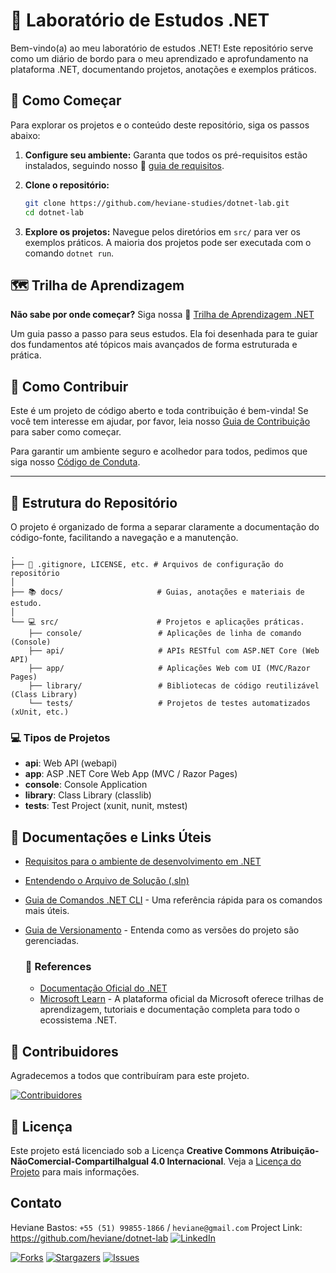 # 🧪 Laboratório de Estudos .NET

Bem-vindo(a) ao meu laboratório de estudos .NET! Este repositório serve como um diário de bordo para o meu aprendizado e aprofundamento na plataforma .NET, documentando projetos, anotações e exemplos práticos.

## 🚀 Como Começar

Para explorar os projetos e o conteúdo deste repositório, siga os passos abaixo:

1. **Configure seu ambiente:** Garanta que todos os pré-requisitos estão instalados, seguindo nosso 📄 [guia de requisitos](./docs/requirements-guide.md).
2. **Clone o repositório:**

    ```bash
    git clone https://github.com/heviane-studies/dotnet-lab.git
    cd dotnet-lab
    ```

3. **Explore os projetos:** Navegue pelos diretórios em `src/` para ver os exemplos práticos. A maioria dos projetos pode ser executada com o comando `dotnet run`.

## 🗺️ Trilha de Aprendizagem

**Não sabe por onde começar?** Siga nossa 🧭 [Trilha de Aprendizagem .NET](./docs/dotnet-learning-plan.md)

Um guia passo a passo para seus estudos. Ela foi desenhada para te guiar dos fundamentos até tópicos mais avançados de forma estruturada e prática.

## 🤝 Como Contribuir

Este é um projeto de código aberto e toda contribuição é bem-vinda! Se você tem interesse em ajudar, por favor, leia nosso [Guia de Contribuição](./CONTRIBUTING.md) para saber como começar.

Para garantir um ambiente seguro e acolhedor para todos, pedimos que siga nosso [Código de Conduta](./CODE_OF_CONDUCT.md).

---

## 📂 Estrutura do Repositório

O projeto é organizado de forma a separar claramente a documentação do código-fonte, facilitando a navegação e a manutenção.

```text
.
├── 📄 .gitignore, LICENSE, etc. # Arquivos de configuração do repositório
│
├── 📚 docs/                     # Guias, anotações e materiais de estudo.
│
└── 💻 src/                      # Projetos e aplicações práticas.
    ├── console/                 # Aplicações de linha de comando (Console)
    ├── api/                     # APIs RESTful com ASP.NET Core (Web API)
    ├── app/                     # Aplicações Web com UI (MVC/Razor Pages)
    ├── library/                 # Bibliotecas de código reutilizável (Class Library)
    └── tests/                   # Projetos de testes automatizados (xUnit, etc.)
```

### 💻 Tipos de Projetos

* **api**: Web API (webapi)
* **app**: ASP .NET Core Web App (MVC / Razor Pages)
* **console**: Console Application
* **library**: Class Library (classlib)
* **tests**: Test Project (xunit, nunit, mstest)

## 📄 Documentações e Links Úteis

* [Requisitos para o ambiente de desenvolvimento em .NET](./docs/requirements-guide.md)
* [Entendendo o Arquivo de Solução (.sln)](./docs/solution-file-explained.md)
* [Guia de Comandos .NET CLI](./docs/dotnet-cli-guide.md) - Uma referência rápida para os comandos mais úteis.
* [Guia de Versionamento](./docs/versioning-guide.md) - Entenda como as versões do projeto são gerenciadas.

  ### 👀 References

  * [Documentação Oficial do .NET](https://docs.microsoft.com/dotnet/)
  * [Microsoft Learn](https://learn.microsoft.com/dotnet) - A plataforma oficial da Microsoft oferece trilhas de aprendizagem, tutoriais e documentação completa para todo o ecossistema .NET.

## 👥 Contribuidores

Agradecemos a todos que contribuíram para este projeto.

[![Contribuidores][contributors-shield]][contributors-url]

## 🥇 Licença

Este projeto está licenciado sob a Licença **Creative Commons Atribuição-NãoComercial-CompartilhaIgual 4.0 Internacional**.
Veja a [Licença do Projeto](./LICENSE.md) para mais informações.

## Contato

Heviane Bastos: `+55 (51) 99855-1866` / `heviane@gmail.com`
Project Link: https://github.com/heviane/dotnet-lab
[![LinkedIn][linkedin-shield]][linkedin-url]

[![Forks][forks-shield]][forks-url] [![Stargazers][stars-shield]][stars-url] [![Issues][issues-shield]][issues-url]

<!-- PROJECT SHIELDS -->
<!--
*** I'm using markdown "reference style" links for readability.
*** Reference links are enclosed in brackets [ ] instead of parentheses ( ).
*** See the bottom of this document for the declaration of the reference variables
*** for contributors-url, forks-url, etc. This is an optional, concise syntax you may use.
*** https://www.markdownguide.org/basic-syntax/#reference-style-links
-->

[contributors-shield]: https://img.shields.io/github/contributors/heviane/dotnet-lab.svg?style=for-the-badge
[contributors-url]: https://github.com/heviane/dotnet-lab/graphs/contributors

[linkedin-shield]: https://img.shields.io/badge/-LinkedIn-black.svg?style=for-the-badge&logo=linkedin&colorB=555
[linkedin-url]: https://www.linkedin.com/in/hevianebastos/

[forks-shield]: https://img.shields.io/github/forks/heviane/dotnet-lab.svg?style=for-the-badge
[forks-url]: https://github.com/heviane/dotnet-lab/network/members

[stars-shield]: https://img.shields.io/github/stars/heviane/dotnet-lab.svg?style=for-the-badge
[stars-url]: https://github.com/heviane/dotnet-lab/stargazers

[issues-shield]: https://img.shields.io/github/issues/heviane/dotnet-lab.svg?style=for-the-badge
[issues-url]: https://github.com/heviane/dotnet-lab/issues
